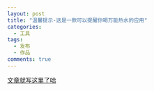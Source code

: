 ```yaml
---
layout: post
title: "温馨提示-这是一款可以提醒你喝万能热水的应用"
categories:
  - 工具
tags:
  - 发布
  - 作品
comments: true
---
```


[文章就写这里了哈](https://warmhello.github.io/)



